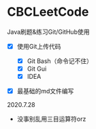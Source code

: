 # CBCLeetCode
Java刷题&amp;练习Git/GitHub使用

- [x] 使用Git上传代码
  - [x] Git Bash（命令记不住）
  - [x] Git Gui
  - [x] IDEA
- [x] 最基础的md文件编写



2020.7.28

- 没事别乱用三目运算符orz